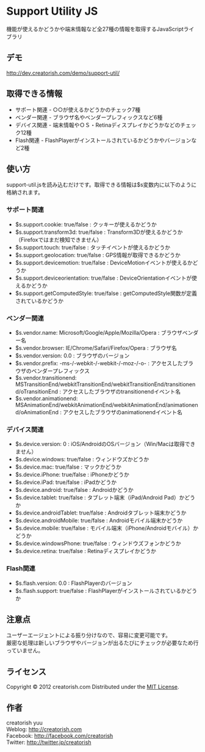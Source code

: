 Support Utility JS
======================
機能が使えるかどうかや端末情報など全27種の情報を取得するJavaScriptライブラリ

デモ
------
<a href="http://dev.creatorish.com/demo/support-util/" target="_blank">http://dev.creatorish.com/demo/support-util/</a>

取得できる情報
------
+    サポート関連 - ○○が使えるかどうかのチェック7種
+    ベンダー関連 - ブラウザ名やベンダープレフィックスなど6種
+    デバイス関連 - 端末情報やＯＳ・Retinaディスプレイかどうかなどのチェック12種
+    Flash関連 -  FlashPlayerがインストールされているかどうかやバージョンなど2種

使い方
------

support-util.jsを読み込むだけです。取得できる情報は$s変数内に以下のように格納されます。

### サポート関連 ###

+    $s.support.cookie: true/false : クッキーが使えるかどうか
+    $s.support.transform3d: true/false : Transform3Dが使えるかどうか（Firefoxではまだ検知できません）
+    $s.support.touch: true/false : タッチイベントが使えるかどうか
+    $s.support.geolocation: true/false : GPS情報が取得できるかどうか
+    $s.support.devicemotion: true/false : DeviceMotionイベントが使えるかどうか
+    $s.support.deviceorientation: true/false : DeviceOrientationイベントが使えるかどうか
+    $s.support.getComputedStyle: true/false : getComputedStyle関数が定義されているかどうか

### ベンダー関連 ###

+    $s.vendor.name: Microsoft/Google/Apple/Mozilla/Opera : ブラウザベンダー名
+    $s.vendor.browser: IE/Chrome/Safari/Firefox/Opera : ブラウザ名
+    $s.vendor.version: 0.0 : ブラウザのバージョン
+    $s.vendor.prefix: -ms-/-webkit-/-webkit-/-moz-/-o- : アクセスしたブラウザのベンダープレフィックス
+    $s.vendor.transitionend: MSTransitionEnd/webkitTransitionEnd/webkitTransitionEnd/transitionend/oTransitionEnd : アクセスしたブラウザのtransitionendイベント名
+    $s.vendor.animationend: MSAnimationEnd/webkitAnimationEnd/webkitAnimationEnd/animationend/oAnimationEnd : アクセスしたブラウザのanimationendイベント名

### デバイス関連 ###

+    $s.device.version: 0 : iOS/AndroidのOSバージョン（Win/Macは取得できません）
+    $s.device.windows: true/false : ウィンドウズかどうか
+    $s.device.mac: true/false : マックかどうか
+    $s.device.iPhone: true/false : iPhoneかどうか
+    $s.device.iPad: true/false : iPadかどうか
+    $s.device.android: true/false : Androidかどうか
+    $s.device.tablet: true/false : タブレット端末（iPad/Android Pad）かどうか
+    $s.device.androidTablet: true/false : Androidタブレット端末かどうか
+    $s.device.androidMobile: true/false : Androidモバイル端末かどうか
+    $s.device.mobile: true/false : モバイル端末（iPhone/Androidモバイル）かどうか
+    $s.device.windowsPhone: true/false : ウィンドウズフォンかどうか
+    $s.device.retina: true/false : Retinaディスプレイかどうか

### Flash関連 ###

+    $s.flash.version: 0.0 : FlashPlayerのバージョン
+    $s.flash.support: true/false : FlashPlayerがインストールされているかどうか


注意点
------

ユーザーエージェントによる振り分けなので、容易に変更可能です。  
厳密な処理は新しいブラウザやバージョンが出るたびにチェックが必要なため行っていません。

ライセンス
--------
[MIT]: http://www.opensource.org/licenses/mit-license.php
Copyright &copy; 2012 creatorish.com
Distributed under the [MIT License][mit].

作者
--------
creatorish yuu  
Weblog: <http://creatorish.com>  
Facebook: <http://facebook.com/creatorish>  
Twitter: <http://twitter.jp/creatorish>